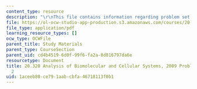 ```yaml
---
content_type: resource
description: "\r\nThis file contains information regarding problem set solutions 2."
file: https://ol-ocw-studio-app-production.s3.amazonaws.com/courses/20-320-analysis-of-biomolecular-and-cellular-systems-fall-2012/1aceeb80ce791aabcbfa46718113f0b1_MIT20_320F12_2009_PS2_Solu.pdf
file_type: application/pdf
learning_resource_types: []
ocw_type: OCWFile
parent_title: Study Materials
parent_type: CourseSection
parent_uid: cd4b4519-6d0f-99f6-fa2a-8d816797da6e
resourcetype: Document
title: 20.320 Analysis of Biomolecular and Cellular Systems, 2009 Problem Set Solutions
  2
uid: 1aceeb80-ce79-1aab-cbfa-46718113f0b1
---
```

